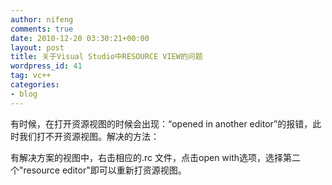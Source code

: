 ```yaml
---
author: nifeng
comments: true
date: 2010-12-20 03:30:21+00:00
layout: post
title: 关于Visual Studio中RESOURCE VIEW的问题
wordpress_id: 41
tag: vc++
categories:
- blog
---
```


有时候，在打开资源视图的时候会出现：“opened in another editor”的报错，此时我们打不开资源视图。解决的方法：

有解决方案的视图中，右击相应的.rc 文件，点击open with选项，选择第二个"resource editor"即可以重新打资源视图。
